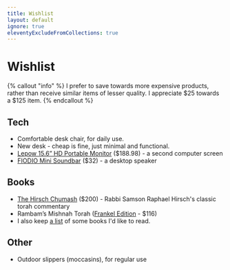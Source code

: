 ```yaml
---
title: Wishlist
layout: default
ignore: true
eleventyExcludeFromCollections: true
---
```


# Wishlist

{% callout "info" %}
I prefer to save towards more expensive products, rather than receive similar items of lesser quality. I appreciate $25 towards a $125 item.
{% endcallout %}

## Tech
* Comfortable desk chair, for daily use.
* New desk - cheap is fine, just minimal and functional.
* [Lepow 15.6” HD Portable Monitor](https://www.amazon.com/dp/B07V1SQ966) ($188.98) - a second computer screen
* [FIODIO Mini Soundbar](https://www.amazon.com/dp/B0861TF8B2) ($32) - a desktop speaker

## Books
* [The Hirsch Chumash](https://www.feldheim.com/the-hirsch-chumash-complete-set.html) ($200) - Rabbi Samson Raphael Hirsch's classic torah commentary
* Rambam’s Mishnah Torah ([Frankel Edition](https://shabsifrankel.com/collections/custom-collection/products/yad-shabsi-condensed-edition) - $116)
* I also keep [a list](/reading#future) of some books I'd like to read.

## Other
* Outdoor slippers (moccasins), for regular use
